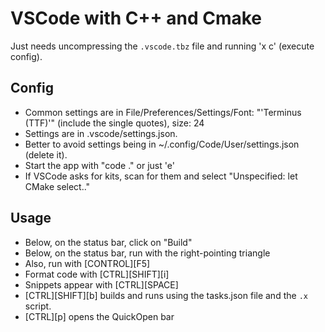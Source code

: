 # VSCode with C++ and Cmake

Just needs uncompressing the `.vscode.tbz` file and running 'x c' (execute config).

## Config

* Common settings are in File/Preferences/Settings/Font: "'Terminus (TTF)'" (include the single quotes), size: 24
* Settings are in .vscode/settings.json.
* Better to avoid settings being in ~/.config/Code/User/settings.json (delete it).
* Start the app with "code ." or just 'e'
* If VSCode asks for kits, scan for them and select "Unspecified: let CMake select.."

## Usage

* Below, on the status bar, click on "Build"
* Below, on the status bar, run with the right-pointing triangle
* Also, run with [CONTROL][F5]
* Format code with [CTRL][SHIFT][i]
* Snippets appear with [CTRL][SPACE]
* [CTRL][SHIFT][b] builds and runs using the tasks.json file and the `.x` script.
* [CTRL][p] opens the QuickOpen bar